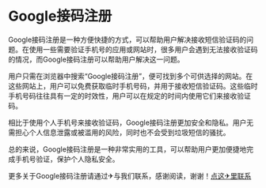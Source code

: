 # Google接码注册

Google接码注册是一种方便快捷的方式，可以帮助用户解决接收短信验证码的问题。在使用一些需要验证手机号的应用或网站时，很多用户会遇到无法接收验证码的情况，而Google接码注册可以帮助用户解决这一问题。

用户只需在浏览器中搜索“Google接码注册”，便可找到多个可供选择的网站。在这些网站上，用户可以免费获取临时手机号码，并用于接收短信验证码。这些临时手机号码往往具有一定的时效性，用户可以在规定的时间内使用它们来接收验证码。

相比于使用个人手机号来接收验证码，Google接码注册更加安全和隐私。用户无需担心个人信息泄露或被滥用的风险，同时也不会受到垃圾短信的骚扰。

总的来说，Google接码注册是一种非常实用的工具，可以帮助用户更加便捷地完成手机号验证，保护个人隐私安全。

更多关于Google接码注册请通过✈与我们联系，感谢阅读，谢谢！[点这✈里联系](https://abc.k02.cc)